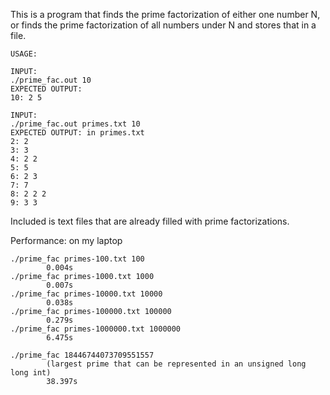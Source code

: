 This is a program that finds the prime factorization of either
one number N, or finds the prime factorization of all numbers
under N and stores that in a file.

```
USAGE:

INPUT:
./prime_fac.out 10
EXPECTED OUTPUT:
10: 2 5

INPUT:
./prime_fac.out primes.txt 10
EXPECTED OUTPUT: in primes.txt
2: 2
3: 3
4: 2 2
5: 5
6: 2 3
7: 7
8: 2 2 2
9: 3 3
```

Included is text files that are already filled with prime factorizations.

Performance: on my laptop
```
./prime_fac primes-100.txt 100
	    0.004s
./prime_fac primes-1000.txt 1000
	    0.007s
./prime_fac primes-10000.txt 10000
	    0.038s
./prime_fac primes-100000.txt 100000
	    0.279s
./prime_fac primes-1000000.txt 1000000
	    6.475s

./prime_fac 18446744073709551557
	    (largest prime that can be represented in an unsigned long long int)
	    38.397s
```
